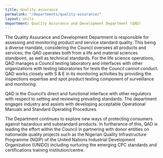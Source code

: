 ```yaml
---
title: Quality assurance
permalink: "/departments/quality-assurance/"
layout: units
department: Quality Assurance and Development Department (QAD)
---
```


The Quality Assurance and Development Department is responsible for assessing and monitoring product and service standard quality. This being a diverse mandate, considering the Council oversees all products and services; the QAD operates both from a life and material sciences standpoint, as well as technical standards. For the life science operations, QAD manages a Council testing laboratory and interfaces with other organizations with testing laboratories for tests the Council cannot conduct. QAD works closely with S &amp; E in its monitoring activities by providing the inspections expertise and spot product testing component of surveillance and monitoring.

QAD is the Council’s direct and functional interface with other regulators with respect to setting and reviewing prevailing standards. The department engages industry and assists with developing acceptable Operational Manuals and Standard Operating Procedures.

The Department continues to explore new ways of protecting consumers against hazardous and substandard products. In furtherance of this, QAD is leading the effort within the Council in partnering with donor entities on nationwide quality projects such as the Nigerian Quality Infrastructure Programme (NQIP) of the United Nations Industrial Development Organization (UNIDO) including nurturing the emerging CPC standards and certifications training institution/centre.